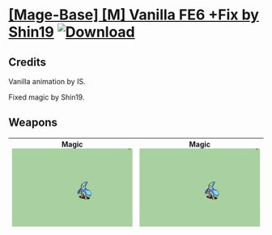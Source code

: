 # [\[Mage-Base\] \[M\] Vanilla FE6 +Fix by Shin19](./) [![Download](https://img.shields.io/badge/Download-%5BMage--Base%5D%20%5BM%5D%20Vanilla%20FE6%20+Fix%20by%20Shin19-red)](https://minhaskamal.github.io/DownGit/#/home?url=https://github.com/Klokinator/FE-Repo/tree/main/Battle%20Animations/Magi%20-%20Nature-Type/%5BMage-Base%5D%20%5BM%5D%20Vanilla%20FE6%20+Fix%20by%20Shin19)
## Credits

Vanilla animation by IS. 

Fixed magic by Shin19.

## Weapons

| <b>Magic</b><br/><img alt="Magic animation" src="./6.%20Magic/Magic.gif"/> | <b>Magic</b><br/><img alt="Magic animation" src="./6.%20Magic%20(Fixed)/Magic.gif"/> |
| :---: | :---: |
